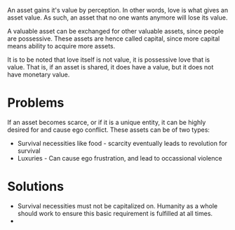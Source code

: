 An asset gains it's value by perception.
In other words, love is what gives an asset value.
As such, an asset that no one wants anymore will lose its value.

A valuable asset can be exchanged for other valuable assets, since people are possessive.
These assets are hence called capital, since more capital means ability to acquire more assets.

It is to be noted that love itself is not value, it is possessive love that is value.
That is, if an asset is shared, it does have a value, but it does not have monetary value.

# Problems
If an asset becomes scarce, or if it is a unique entity, it can be highly desired for and cause ego conflict. These assets can be of two types:
- Survival necessities like food - scarcity eventually leads to revolution for survival
- Luxuries - Can cause ego frustration, and lead to occassional violence

# Solutions
- Survival necessities must not be capitalized on. Humanity as a whole should work to ensure this basic requirement is fulfilled at all times.
- 